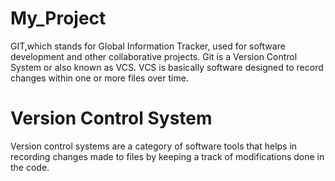 # My_Project

GIT,which stands for Global Information Tracker, used for software development and other collaborative projects. Git is a Version Control System or also known as VCS. 
VCS is basically software designed to record changes within one or more files over time. 

# Version Control System
Version control systems are a category of software tools that helps in recording changes made to files by keeping a track of modifications done in the code.

